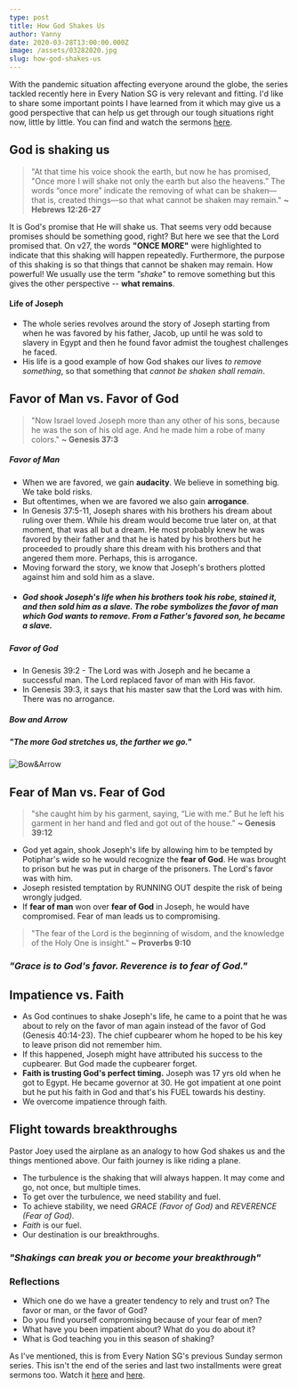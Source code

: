 ```yaml
---
type: post
title: How God Shakes Us
author: Vanny
date: 2020-03-28T13:00:00.000Z
image: /assets/03282020.jpg
slug: how-god-shakes-us
---
```

With the pandemic situation affecting everyone around the globe, the series tackled recently here in Every Nation SG is very relevant and fitting. I'd like to share some important points I have learned from it which may give us a good perspective that can help us get through our tough situations right now, little by little. You can find and watch the sermons [here](https://www.youtube.com/user/everynationsg/). 

## God is shaking us
>"At that time his voice shook the earth, but now he has promised, "Once more I will shake not only the earth but also the heavens.” The words “once more” indicate the removing of what can be shaken—that is, created things—so that what cannot be shaken may remain." **~ Hebrews 12:26-27**

It is God's promise that He will shake us. That seems very odd because promises should be something good, right? But here we see that the Lord promised that. On v27, the words **"ONCE MORE"** were highlighted to indicate that this shaking will happen repeatedly. Furthermore, the purpose of this shaking is so that things that cannot be shaken may remain. How powerful! We usually use the term *"shake"* to remove something but this gives the other perspective -- **what remains**.

#### Life of Joseph
- The whole series revolves around the story of Joseph starting from when he was favored by his father, Jacob, up until he was sold to slavery in Egypt and then he found favor admist the toughest challenges he faced.
- His life is a good example of how God shakes our lives *to remove something*, so that something that *cannot be shaken shall remain*.

## Favor of Man vs. Favor of God
> "Now Israel loved Joseph more than any other of his sons, because he was the son of his old age. And he made him a robe of many colors." **~ Genesis 37:3**

##### Favor of Man
- When we are favored, we gain **audacity**. We believe in something big. We take bold risks.
- But oftentimes, when we are favored we also gain **arrogance**.
- In Genesis 37:5-11, Joseph shares with his brothers his dream about ruling over them. While his dream would become true later on, at that moment, that was all but a dream. He most probably knew he was favored by their father and that he is hated by his brothers but he proceeded to proudly share this dream with his brothers and that angered them more. Perhaps, this is arrogance.
- Moving forward the story, we know that Joseph's brothers plotted against him and sold him as a slave.
- ##### God shook Joseph's life when his brothers took his robe, stained it, and then sold him as a slave. The robe symbolizes the favor of man which God wants to remove. From a Father's favored son, he became a slave.

##### Favor of God
- In Genesis 39:2 - The Lord was with Joseph and he became a successful man. The Lord replaced favor of man with His favor.
- In Genesis 39:3, it says that his master saw that the Lord was with him. There was no arrogance.

##### Bow and Arrow
##### "The more God stretches us, the farther we go."
![Bow&Arrow](https://media.giphy.com/media/QFypAZbq5lz3i/giphy.gif)

## Fear of Man vs. Fear of God
> "she caught him by his garment, saying, “Lie with me.” But he left his garment in her hand and fled and got out of the house." **~ Genesis 39:12**
- God yet again, shook Joseph's life by allowing him to be tempted by Potiphar's wide so he would recognize the **fear of God**. He was brought to prison but he was put in charge of the prisoners. The Lord's favor was with him.
- Joseph resisted temptation by RUNNING OUT despite the risk of being wrongly judged.
- If **fear of man** won over **fear of God** in Joseph, he would have compromised. Fear of man leads us to compromising.

> "The fear of the Lord is the beginning of wisdom, and the knowledge of the Holy One is insight." **~ Proverbs 9:10**

### *"Grace is to God's favor. Reverence is to fear of God."*

## Impatience vs. Faith
- As God continues to shake Joseph's life, he came to a point that he was about to rely on the favor of man again instead of the favor of God (Genesis 40:14-23). The chief cupbearer whom he hoped to be his key to leave prison did not remember him.
- If this happened, Joseph might have attributed his success to the cupbearer. But God made the cupbearer forget.
- **Faith is trusting God's perfect timing.** Joseph was 17 yrs old when he got to Egypt. He became governor at 30. He got impatient at one point but he put his faith in God and that's his FUEL towards his destiny.
- We overcome impatience through faith.

## Flight towards breakthroughs
Pastor Joey used the airplane as an analogy to how God shakes us and the things mentioned above. Our faith journey is like riding a plane. 
- The turbulence is the shaking that will always happen. It may come and go, not once, but multiple times.
- To get over the turbulence, we need stability and fuel.
- To achieve stability, we need *GRACE (Favor of God)* and *REVERENCE (Fear of God)*.
- *Faith* is our fuel.
- Our destination is our breakthroughs.

### *"Shakings can break you or become your breakthrough"*

### Reflections
- Which one do we have a greater tendency to rely and trust on? The favor or man, or the favor of God?
- Do you find yourself compromising because of your fear of men?
- What have you been impatient about? What do you do about it?
- What is God teaching you in this season of shaking?


As I've mentioned, this is from Every Nation SG's previous Sunday sermon series. This isn't the end of the series and last two installments were great sermons too. Watch it [here](https://www.youtube.com/watch?v=i-l2PCrR4kg&t=2525s) and [here](https://www.youtube.com/watch?v=z5JMDnDaIms).

